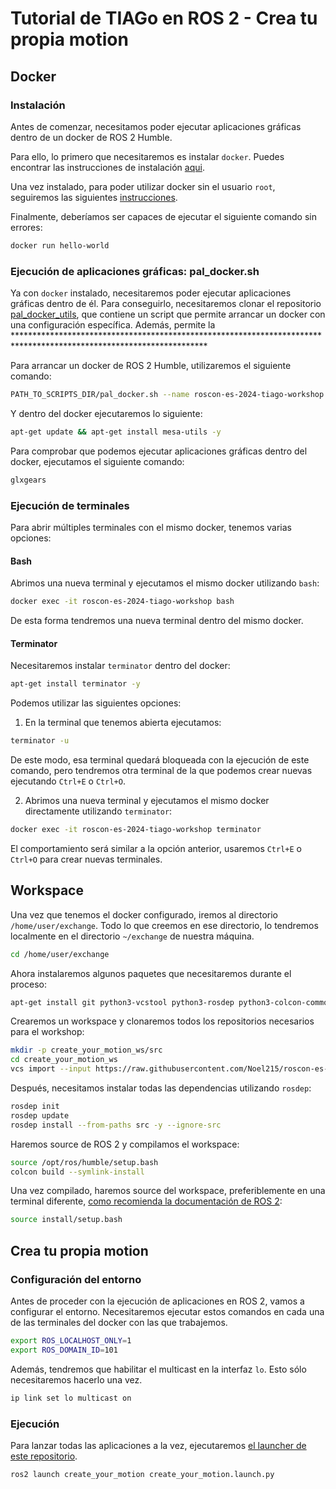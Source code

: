 # Tutorial de TIAGo en ROS 2 - Crea tu propia motion

## Docker
### Instalación
Antes de comenzar, necesitamos poder ejecutar aplicaciones gráficas dentro de un docker de ROS 2 Humble.

Para ello, lo primero que necesitaremos es instalar `docker`. Puedes encontrar las instrucciones de instalación [aqui](https://docs.docker.com/engine/install/ubuntu).

Una vez instalado, para poder utilizar docker sin el usuario `root`, seguiremos las siguientes [instrucciones](https://docs.docker.com/engine/install/linux-postinstall/#manage-docker-as-a-non-root-user).

Finalmente, deberíamos ser capaces de ejecutar el siguiente comando sin errores:
```bash
docker run hello-world
```

### Ejecución de aplicaciones gráficas: pal_docker.sh

Ya con `docker` instalado, necesitaremos poder ejecutar aplicaciones gráficas dentro de él. Para conseguirlo, necesitaremos clonar el repositorio [pal_docker_utils](https://github.com/pal-robotics/pal_docker_utils), que contiene un script que permite arrancar un docker con una configuración específica. Además, permite la ********************************************************************************************************************

Para arrancar un docker de ROS 2 Humble, utilizaremos el siguiente comando:
```bash
PATH_TO_SCRIPTS_DIR/pal_docker.sh --name roscon-es-2024-tiago-workshop -it ros:humble bash
```

Y dentro del docker ejecutaremos lo siguiente:
```bash
apt-get update && apt-get install mesa-utils -y
```

Para comprobar que podemos ejecutar aplicaciones gráficas dentro del docker, ejecutamos el siguiente comando:
```bash
glxgears
```

### Ejecución de terminales
Para abrir múltiples terminales con el mismo docker, tenemos varias opciones:

#### Bash
Abrimos una nueva terminal y ejecutamos el mismo docker utilizando `bash`:
```bash
docker exec -it roscon-es-2024-tiago-workshop bash
```
De esta forma tendremos una nueva terminal dentro del mismo docker.

#### Terminator
Necesitaremos instalar `terminator` dentro del docker:
```bash
apt-get install terminator -y
```

<!-- TODO split posibilities better -->
Podemos utilizar las siguientes opciones:
1. En la terminal que tenemos abierta ejecutamos:
```bash
terminator -u
```
De este modo, esa terminal quedará bloqueada con la ejecución de este comando, pero tendremos otra terminal de la que podemos crear nuevas ejecutando `Ctrl+E` o `Ctrl+O`.

2. Abrimos una nueva terminal y ejecutamos el mismo docker directamente utilizando `terminator`:
```bash
docker exec -it roscon-es-2024-tiago-workshop terminator
```
El comportamiento será similar a la opción anterior, usaremos `Ctrl+E` o `Ctrl+O` para crear nuevas terminales.

## Workspace
Una vez que tenemos el docker configurado, iremos al directorio `/home/user/exchange`. Todo lo que creemos en ese directorio, lo tendremos localmente en el directorio `~/exchange` de nuestra máquina.
```bash
cd /home/user/exchange
```

Ahora instalaremos algunos paquetes que necesitaremos durante el proceso:
```bash
apt-get install git python3-vcstool python3-rosdep python3-colcon-common-extensions
```

Crearemos un workspace y clonaremos todos los repositorios necesarios para el workshop:
```bash
mkdir -p create_your_motion_ws/src
cd create_your_motion_ws
vcs import --input https://raw.githubusercontent.com/Noel215/roscon-es-2024-tiago-workshop/main/roscon-es-2024-tiago-workshop.repos src
```

Después, necesitamos instalar todas las dependencias utilizando `rosdep`:
```bash
rosdep init
rosdep update
rosdep install --from-paths src -y --ignore-src
```

Haremos source de ROS 2 y compilamos el workspace:
```bash
source /opt/ros/humble/setup.bash
colcon build --symlink-install
```

Una vez compilado, haremos source del workspace, preferiblemente en una terminal diferente, [como recomienda la documentación de ROS 2](https://docs.ros.org/en/jazzy/Tutorials/Beginner-Client-Libraries/Creating-A-Workspace/Creating-A-Workspace.html#source-the-overlay): 
```bash
source install/setup.bash
```

## Crea tu propia motion
### Configuración del entorno
Antes de proceder con la ejecución de aplicaciones en ROS 2, vamos a configurar el entorno. Necesitaremos ejecutar estos comandos en cada una de las terminales del docker con las que trabajemos.
```bash
export ROS_LOCALHOST_ONLY=1
export ROS_DOMAIN_ID=101
```

Además, tendremos que habilitar el multicast en la interfaz `lo`. Esto sólo necesitaremos hacerlo una vez.
```bash
ip link set lo multicast on
```

### Ejecución
Para lanzar todas las aplicaciones a la vez, ejecutaremos [el launcher de este repositorio](create_your_motion/launch/create_your_motion.launch.py).
```bash
ros2 launch create_your_motion create_your_motion.launch.py
```
